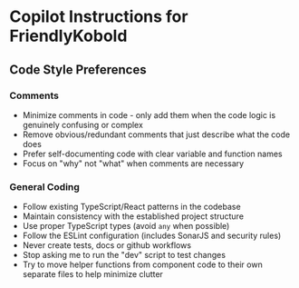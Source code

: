# Copilot Instructions for FriendlyKobold

## Code Style Preferences

### Comments

- Minimize comments in code - only add them when the code logic is genuinely confusing or complex
- Remove obvious/redundant comments that just describe what the code does
- Prefer self-documenting code with clear variable and function names
- Focus on "why" not "what" when comments are necessary

### General Coding

- Follow existing TypeScript/React patterns in the codebase
- Maintain consistency with the established project structure
- Use proper TypeScript types (avoid `any` when possible)
- Follow the ESLint configuration (includes SonarJS and security rules)
- Never create tests, docs or github workflows
- Stop asking me to run the "dev" script to test changes
- Try to move helper functions from component code to their own separate files to help minimize clutter
